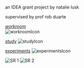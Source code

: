 an IDEA grant project by natalie lusk

supervised by prof rob duarte



[*workroom*](workroom.md)  
![workroomIcon](https://github.com/user-attachments/assets/9430668e-ca59-448e-93e7-7acacddddb5c)

[*study*](study.md)
![studyIcon](https://github.com/user-attachments/assets/329e539e-cd52-4356-af1d-2d9a126acf30)

[experiments](experiments.md)
![experimentsIcon](https://github.com/user-attachments/assets/83b5342b-9415-4850-a3e7-e0d673242361)


![SR 1](https://github.com/user-attachments/assets/be03494e-47cc-48a9-976a-1a75cadfac66)
![SR 2](https://github.com/user-attachments/assets/d2f0270e-96ef-4914-a0a0-fde3b0657301)
